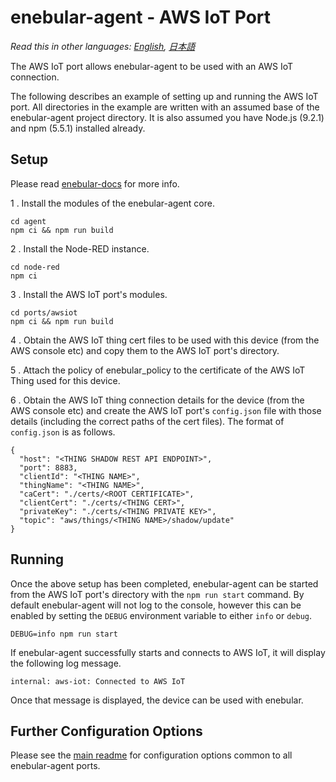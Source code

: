 
# enebular-agent - AWS IoT Port

*Read this in other languages: [English](README.md), [日本語](README.ja.md)*

The AWS IoT port allows enebular-agent to be used with an AWS IoT connection.

The following describes an example of setting up and running the AWS IoT port. All directories in the example are written with an assumed base of the enebular-agent project directory. It is also assumed you have Node.js (9.2.1) and npm (5.5.1) installed already.

## Setup

Please read [enebular-docs](https://docs.enebular.com/) for more info.

1 . Install the modules of the enebular-agent core.

```
cd agent
npm ci && npm run build
```

2 . Install the Node-RED instance.

```
cd node-red
npm ci
```

3 . Install the AWS IoT port's modules.

```
cd ports/awsiot
npm ci && npm run build
```

4 . Obtain the AWS IoT thing cert files to be used with this device (from the AWS console etc) and copy them to the AWS IoT port's directory.

5 . Attach the policy of enebular_policy to the certificate of the AWS IoT Thing used for this device.

6 . Obtain the AWS IoT thing connection details for the device (from the AWS console etc) and create the AWS IoT port's `config.json` file with those details (including the correct paths of the cert files).
    The format of `config.json` is as follows.

```
{
  "host": "<THING SHADOW REST API ENDPOINT>",
  "port": 8883,
  "clientId": "<THING NAME>",
  "thingName": "<THING NAME>",
  "caCert": "./certs/<ROOT CERTIFICATE>",
  "clientCert": "./certs/<THING CERT>",
  "privateKey": "./certs/<THING PRIVATE KEY>",
  "topic": "aws/things/<THING NAME>/shadow/update"
}
```

## Running

Once the above setup has been completed, enebular-agent can be started from the AWS IoT port's directory with the `npm run start` command. By default enebular-agent will not log to the console, however this can be enabled by setting the `DEBUG` environment variable to either `info` or `debug`.

```
DEBUG=info npm run start
```

If enebular-agent successfully starts and connects to AWS IoT, it will display the following log message.

```
internal: aws-iot: Connected to AWS IoT
```

Once that message is displayed, the device can be used with enebular.

## Further Configuration Options

Please see the [main readme](../../README.md) for configuration options common to all enebular-agent ports.
